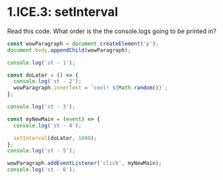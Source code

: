# 1.ICE.3: setInterval

Read this code. What order is the the console.logs going to be printed in?

```javascript
const wowParagraph = document.createElement('p');
document.body.appendChild(wowParagraph);

console.log('st - 1');

const doLater = () => {
  console.log('st - 2');
  wowParagraph.innerText = `cool! ${Math.random()}`;
};

console.log('st - 3');

const myNewMain = (event) => {
  console.log('st - 4');

  setInterval(doLater, 1000);
};
console.log('st - 5');

wowParagraph.addEventListener('click', myNewMain);
console.log('st - 6');
```

